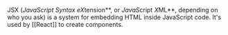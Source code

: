 JSX (***J*avaScript *S*yntax e*X*tension**, or ***J*ava*S*cript *X*ML**, depending on who you ask) is a system for embedding HTML inside JavaScript code. It's used by [[React]] to create components.